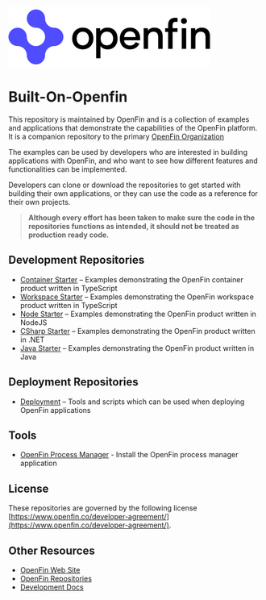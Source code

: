 <picture>
  <source media="(prefers-color-scheme: dark)" srcset="https://github.com/built-on-openfin/.github/blob/main/profile/openfin-dark.svg?raw=true">
  <source media="(prefers-color-scheme: light)" srcset="https://github.com/built-on-openfin/.github/blob/main/profile/openfin-light.svg?raw=true">
  <img alt="OpenFin" src="https://github.com/built-on-openfin/.github/blob/main/profile/openfin-light.svg?raw=true">
</picture>

# Built-On-Openfin

This repository is maintained by OpenFin and is a collection of examples and applications that demonstrate the capabilities of the OpenFin platform. It is a companion repository to the primary [OpenFin Organization](https://github.com/openfin)

The examples can be used by developers who are interested in building applications with OpenFin, and who want to see how different features and functionalities can be implemented.

Developers can clone or download the repositories to get started with building their own applications, or they can use the code as a reference for their own projects.

> **Although every effort has been taken to make sure the code in the repositories functions as intended, it should not be treated as production ready code.**

## Development Repositories

- [Container Starter](https://github.com/built-on-openfin/container-starter) – Examples demonstrating the OpenFin container product written in TypeScript
- [Workspace Starter](https://github.com/built-on-openfin/workspace-starter) – Examples demonstrating the OpenFin workspace product written in TypeScript
- [Node Starter](https://github.com/built-on-openfin/node-starter) – Examples demonstrating the OpenFin product written in NodeJS
- [CSharp Starter](https://github.com/built-on-openfin/csharp-starter) – Examples demonstrating the OpenFin product written in .NET
- [Java Starter](https://github.com/built-on-openfin/java-starter) – Examples demonstrating the OpenFin product written in Java

## Deployment Repositories

- [Deployment](https://github.com/built-on-openfin/deployment) – Tools and scripts which can be used when deploying OpenFin applications

## Tools

- [OpenFin Process Manager](https://start.openfin.co/pm) - Install the OpenFin process manager application

## License

These repositories are governed by the following license [https://www.openfin.co/developer-agreement/](https://www.openfin.co/developer-agreement/).

## Other Resources

- [OpenFin Web Site](https://www.openfin.co)
- [OpenFin Repositories](https://github.com/openfin)
- [Development Docs](https://developers.openfin.co/)
